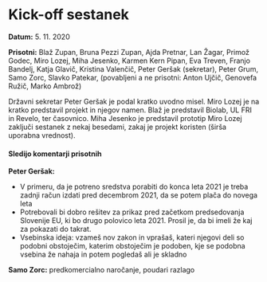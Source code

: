 # Kick-off sestanek

**Datum:** 5. 11. 2020

**Prisotni:** Blaž Zupan, Bruna Pezzi Zupan, Ajda Pretnar, Lan Žagar, Primož Godec, Miro Lozej, Miha Jesenko, Karmen Kern Pipan, Eva Treven, Franjo Bandelj, Katja Glavič, Kristina Valenčič, Peter Geršak (sekretar), Peter Grum, Samo Zorc, Slavko Patekar, (povabljeni a ne prisotni: Anton Ujčič, Genovefa Ružič, Marko Ambrož)

Državni sekretar Peter Geršak je podal kratko uvodno misel.
Miro Lozej je na kratko predstavil projekt in njegov namen.
Blaž je predstavil Biolab, UL FRI in Revelo, ter časovnico.
Miha Jesenko je predstavil prototip
Miro Lozej zaključi sestanek z nekaj besedami, zakaj je projekt koristen (širša uporabna vrednost). 

#### Sledijo komentarji prisotnih

**Peter Geršak:**

- V primeru, da je potreno sredstva porabiti do konca leta 2021 je treba zadnji račun izdati pred decembrom 2021, da se potem plača do novega leta
- Potrebovali bi dobro rešitev za prikaz pred začetkom predsedovanja Slovenije EU, ki bo drugo polovico leta 2021. Prosil je, da bi imeli že kaj za pokazati do takrat.
- Vsebinska ideja: vzameš nov zakon in vprašaš, kateri njegovi deli so podobni obstoječim, katerim obstoječim je podoben, kje se podobna vsebina že nahaja in potem pogledaš ali je skladno

**Samo Zorc:** predkomercialno naročanje, poudari razlago
